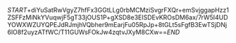 $START$+diYuSatRwVgyZ7hfFx3GGtLLg0rbMCMziSvgrFXQr+emSvjggapHzz1ZSFFzMiNkYVuqwjF5gT33jOUS1P+gXSD8e3EISDEvKROsDM6ax/7rW5I4UDYOWXWZUYQPEJdRJmjhVQbher9mEarjFu05RpJp+8tGLt5sFgfB3EwTSjDNj6lO8f2uyzATfWC/T11GUWsFOkJw4zqtvJXyM8CXw==$END$
